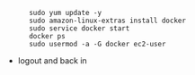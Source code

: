 ```
      sudo yum update -y
      sudo amazon-linux-extras install docker
      sudo service docker start
      docker ps
      sudo usermod -a -G docker ec2-user
```

- logout and back in
